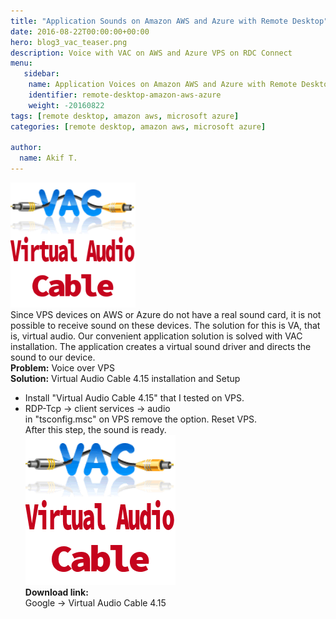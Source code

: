 ```yaml
---
title: "Application Sounds on Amazon AWS and Azure with Remote Desktop"
date: 2016-08-22T00:00:00+00:00
hero: blog3_vac_teaser.png
description: Voice with VAC on AWS and Azure VPS on RDC Connect
menu:
   sidebar:
    name: Application Voices on Amazon AWS and Azure with Remote Desktop
    identifier: remote-desktop-amazon-aws-azure
    weight: -20160822
tags: [remote desktop, amazon aws, microsoft azure]
categories: [remote desktop, amazon aws, microsoft azure]

author:
  name: Akif T.
---
```


<img src="blog3_vac.png" style="width: 200px;"/><br>
Since VPS devices on AWS or Azure do not have a real sound card, it is not possible to receive sound on these devices. The solution for this is VA, that is, virtual audio. Our convenient application solution is solved with VAC installation. The application creates a virtual sound driver and directs the sound to our device.<br>
**Problem:** Voice over VPS <br>
**Solution:** Virtual Audio Cable 4.15 installation and Setup<br>
- Install "Virtual Audio Cable 4.15" that I tested on VPS.<br>
- RDP-Tcp -> client services -> audio <br> in "tsconfig.msc" on VPS
remove the option. Reset VPS.<br>
After this step, the sound is ready.<br>
![vac](blog3_vac.png)<br>
**Download link:**<br>
Google -> Virtual Audio Cable 4.15




